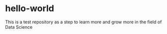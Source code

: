 # hello-world
This is a test repository as a step to learn more and grow more in the field of Data Science
